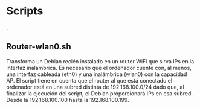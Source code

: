 # Scripts

.

## Router-wlan0.sh

Transforma un Debian recién instalado en un router WiFi que sirva IPs en la interfaz inalámbrica.
Es necesario que el ordenador cuente con, al menos, una interfaz cableada (eth0) y una inalámbrica (wlan0) con la capacidad AP.
El script tiene en cuenta que el router al que está conectado el ordenador está en una subred distinta de 192.168.100.0/24 dado que, al finalizar la ejecución del script, el Debian proporcionará IPs en esa subred. Desde la 192.168.100.100 hasta la 192.168.100.199.
